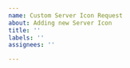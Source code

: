 ```yaml
---
name: Custom Server Icon Request
about: Adding new Server Icon
title: ''
labels: ''
assignees: ''

---
```



